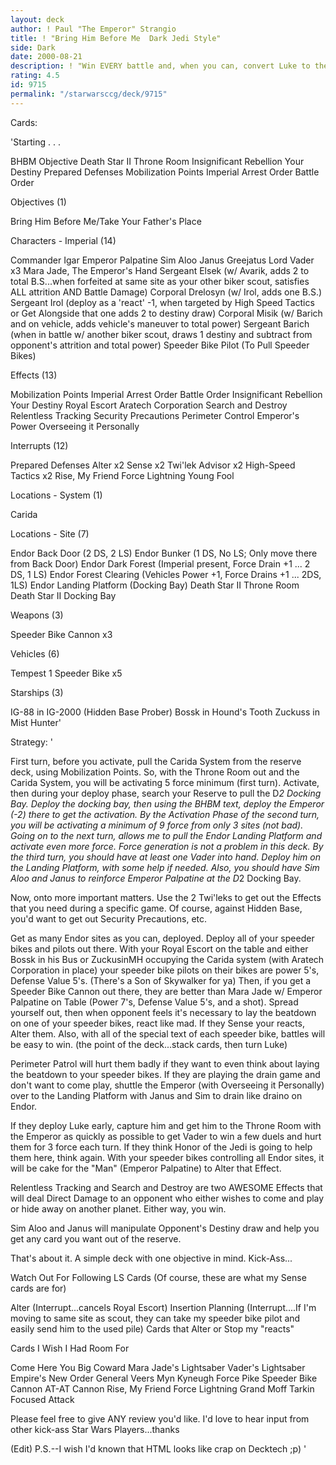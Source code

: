 ```yaml
---
layout: deck
author: ! Paul "The Emperor" Strangio
title: ! "Bring Him Before Me  Dark Jedi Style"
side: Dark
date: 2000-08-21
description: ! "Win EVERY battle and, when you can, convert Luke to the Dark Side.  If Luke is looking bold, drain them out."
rating: 4.5
id: 9715
permalink: "/starwarsccg/deck/9715"
---
```

Cards: 

'Starting . . .


BHBM Objective
Death Star II  Throne Room
Insignificant Rebellion
Your Destiny
Prepared Defenses
Mobilization Points
Imperial Arrest Order
Battle Order


Objectives (1)

Bring Him Before Me/Take Your Father's Place

Characters - Imperial (14)

Commander Igar
Emperor Palpatine
Sim Aloo
Janus Greejatus
Lord Vader x3
Mara Jade, The Emperor's Hand
Sergeant Elsek (w/ Avarik, adds 2 to total B.S...when forfeited at same site as your other biker scout, satisfies ALL attrition AND Battle Damage)
Corporal Drelosyn (w/ Irol, adds one B.S.)
Sergeant Irol (deploy as a 'react' -1, when targeted by High Speed Tactics or Get Alongside that one adds 2 to destiny draw)
Corporal Misik (w/ Barich and on vehicle, adds vehicle's maneuver to total power)
Sergeant Barich (when in battle w/ another biker scout, draws 1 destiny and subtract from opponent's attrition and total power)
Speeder Bike Pilot (To Pull Speeder Bikes)

Effects (13)

Mobilization Points
Imperial Arrest Order
Battle Order
Insignificant Rebellion
Your Destiny
Royal Escort
Aratech Corporation
Search and Destroy
Relentless Tracking
Security Precautions
Perimeter Control
Emperor's Power
Overseeing it Personally

Interrupts (12)

Prepared Defenses
Alter x2
Sense x2
Twi'lek Advisor x2
High-Speed Tactics x2
Rise, My Friend
Force Lightning
Young Fool

Locations - System (1)

Carida

Locations - Site (7)

Endor Back Door (2 DS, 2 LS)
Endor Bunker (1 DS, No LS; Only move there from Back Door)
Endor Dark Forest (Imperial present, Force Drain +1 ... 2 DS, 1 LS)
Endor Forest Clearing (Vehicles Power +1, Force Drains +1 ... 2DS, 1LS)
Endor Landing Platform (Docking Bay)
Death Star II Throne Room
Death Star II Docking Bay

Weapons (3)

Speeder Bike Cannon x3

Vehicles (6)

Tempest 1
Speeder Bike x5

Starships (3)

IG-88 in IG-2000 (Hidden Base Prober)
Bossk in Hound's Tooth
Zuckuss in Mist Hunter'

Strategy: '

First turn, before you activate, pull the Carida System from the reserve deck, using Mobilization Points.  So, with the Throne Room out and the Carida System, you will be activating 5 force minimum (first turn).  Activate, then during your deploy phase, search your Reserve to pull the D*2 Docking Bay.  Deploy the docking bay, then using the BHBM text, deploy the Emperor (-2) there to get the activation.  By the Activation Phase of the second turn, you will be activating a minimum of 9 force from only 3 sites (not bad).  Going on to the next turn, allows me to pull the Endor	Landing Platform and activate even more force.	Force generation is not a problem in this deck.  By the third turn, you should have at least one Vader into hand.  Deploy him on the Landing Platform, with some help if needed.  Also, you should have Sim Aloo and Janus to reinforce Emperor Palpatine at the D*2 Docking Bay.

Now, onto more important matters.  Use the 2 Twi'leks to get out the Effects that you need during a specific game.  Of course, against Hidden Base, you'd want to get out Security Precautions, etc.

Get as many Endor sites as you can, deployed.  Deploy all of your speeder bikes and pilots out there.  With your Royal Escort on the table and either Bossk in his Bus or ZuckusinMH occupying the Carida system (with Aratech Corporation in place) your speeder bike pilots on their bikes are power 5's, Defense Value 5's. (There's a Son of Skywalker for ya)  Then, if you get a Speeder Bike Cannon out there, they are better than Mara Jade w/ Emperor Palpatine on Table (Power 7's, Defense Value 5's, and a shot).  Spread yourself out, then when opponent feels it's necessary to lay the beatdown on one of your speeder bikes, react like mad.  If they Sense your reacts, Alter them.  Also, with all of the special text of each speeder bike, battles will be easy to win. (the point of the deck...stack cards, then turn Luke)

Perimeter Patrol will hurt them badly if they want to even think about laying the beatdown to your speeder bikes.  If they are playing the drain game and don't want to come play, shuttle the Emperor (with Overseeing it Personally) over to the Landing Platform with Janus and Sim to drain like draino on Endor.

If they deploy Luke early, capture him and get him to the Throne Room with the Emperor as quickly as possible to get Vader to win a few duels and hurt them for 3 force each turn.  If they think Honor of the Jedi is going to help them here, think again.  With your speeder bikes controlling all Endor sites, it will be cake for the "Man" (Emperor Palpatine) to Alter that Effect.

Relentless Tracking and Search and Destroy are two AWESOME Effects that will deal Direct Damage to an opponent who either wishes to come and play or hide away on another planet.  Either way, you win.

Sim Aloo and Janus will manipulate Opponent's Destiny draw and help you get any card you want out of the reserve.

That's about it.  A simple deck with one objective in mind.  Kick-Ass...

Watch Out For Following LS Cards (Of course, these are what my Sense cards are for)

Alter (Interrupt...cancels Royal Escort)
Insertion Planning (Interrupt....If I'm moving to same site as scout, they can take my speeder bike pilot and easily send him to the used pile)
Cards that Alter or Stop my "reacts"

Cards I Wish I Had Room For

Come Here You Big Coward
Mara Jade's Lightsaber
Vader's Lightsaber
Empire's New Order
General Veers
Myn Kyneugh
Force Pike
Speeder Bike Cannon
AT-AT Cannon
Rise, My Friend
Force Lightning
Grand Moff Tarkin
Focused Attack

Please feel free to give ANY review you'd like.  I'd love to hear input from other kick-ass Star Wars Players...thanks

(Edit) P.S.--I wish I'd known that HTML looks like crap on Decktech ;p) '
